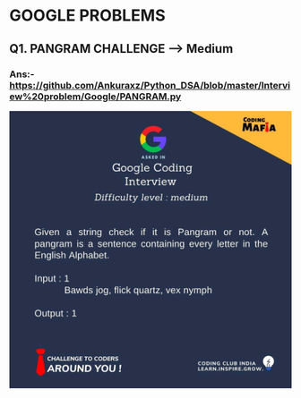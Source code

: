 # GOOGLE PROBLEMS
## Q1. PANGRAM CHALLENGE --> Medium
### Ans:- https://github.com/Ankuraxz/Python_DSA/blob/master/Interview%20problem/Google/PANGRAM.py
![picture alt](q1.jpg "Frontal Face HaarCascade")

